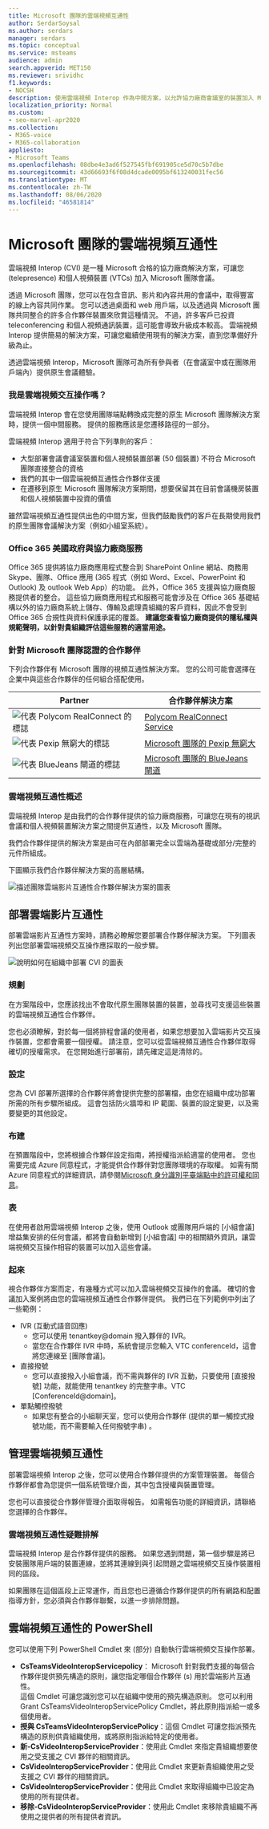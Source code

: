 ```yaml
---
title: Microsoft 團隊的雲端視頻互通性
author: SerdarSoysal
ms.author: serdars
manager: serdars
ms.topic: conceptual
ms.service: msteams
audience: admin
search.appverid: MET150
ms.reviewer: srividhc
f1.keywords:
- NOCSH
description: 使用雲端視頻 Interop 作為中間方案，以允許協力廠商會議室的裝置加入 Microsoft 團隊會議。
localization_priority: Normal
ms.custom:
- seo-marvel-apr2020
ms.collection:
- M365-voice
- M365-collaboration
appliesto:
- Microsoft Teams
ms.openlocfilehash: 08dbe4e3ad6f527545fbf691905ce5d70c5b7dbe
ms.sourcegitcommit: 43d66693f6f08d4dcade0095bf613240031fec56
ms.translationtype: MT
ms.contentlocale: zh-TW
ms.lasthandoff: 08/06/2020
ms.locfileid: "46581814"
---
```

# <a name="cloud-video-interop-for-microsoft-teams"></a>Microsoft 團隊的雲端視頻互通性

雲端視頻 Interop (CVI) 是一種 Microsoft 合格的協力廠商解決方案，可讓您 (telepresence) 和個人視頻裝置 (VTCs) 加入 Microsoft 團隊會議。
 
透過 Microsoft 團隊，您可以在包含音訊、影片和內容共用的會議中，取得豐富的線上內容共同作業。 您可以透過桌面和 web 用戶端，以及透過與 Microsoft 團隊共同整合的許多合作夥伴裝置來欣賞這種情況。 不過，許多客戶已投資 teleconferencing 和個人視頻通訊裝置，這可能會導致升級成本較高。 雲端視頻 Interop 提供簡易的解決方案，可讓您繼續使用現有的解決方案，直到您準備好升級為止。

透過雲端視頻 Interop，Microsoft 團隊可為所有參與者（在會議室中或在團隊用戶端內）提供原生會議體驗。

### <a name="is-cloud-video-interop-for-me"></a>我是雲端視頻交互操作嗎？

雲端視頻 Interop 會在您使用團隊端點轉換成完整的原生 Microsoft 團隊解決方案時，提供一個中間服務。 提供的服務應該是您遷移路徑的一部分。

雲端視頻 Interop 適用于符合下列準則的客戶：

- 大型部署會議會議室裝置和個人視頻裝置部署 (50 個裝置) 不符合 Microsoft 團隊直接整合的資格
- 我們的其中一個雲端視頻互通性合作夥伴支援
- 在遷移到原生 Microsoft 團隊解決方案期間，想要保留其在目前會議機房裝置和個人視頻裝置中投資的價值

雖然雲端視頻互通性提供出色的中間方案，但我們鼓勵我們的客戶在長期使用我們的原生團隊會議解決方案（例如小組室系統）。 

### <a name="office-365-us-government-and-third-party-services"></a>Office 365 美國政府與協力廠商服務

Office 365 提供將協力廠商應用程式整合到 SharePoint Online 網站、商務用 Skype、團隊、Office 應用 (365 程式（例如 Word、Excel、PowerPoint 和 Outlook) 及 outlook Web App）的功能。 此外，Office 365 支援與協力廠商服務提供者的整合。 這些協力廠商應用程式和服務可能會涉及在 Office 365 基礎結構以外的協力廠商系統上儲存、傳輸及處理貴組織的客戶資料，因此不會受到 Office 365 合規性與資料保護承諾的覆蓋。 **建議您查看協力廠商提供的隱私權與規範聲明，以針對貴組織評估這些服務的適當用途。**



### <a name="partners-certified-for-microsoft-teams"></a>針對 Microsoft 團隊認證的合作夥伴

下列合作夥伴有 Microsoft 團隊的視頻互通性解決方案。 您的公司可能會選擇在企業中與這些合作夥伴的任何組合搭配使用。 

|Partner|合作夥伴解決方案|
|----|---|
|![代表 Polycom RealConnect 的標誌](media/polycom.png) | <a href="https://aka.ms/PolycomRealConnect" target="_blank">Polycom RealConnect Service</a> |
|![代表 Pexip 無窮大的標誌](media/pexip.png)| <a href="https://aka.ms/PexipInfinity" target="_blank">Microsoft 團隊的 Pexip 無窮大</a> | 
|![代表 BlueJeans 閘道的標誌](media/bluejeans.png)| <a href="https://aka.ms/BluejeansGateway" target="_blank">Microsoft 團隊的 BlueJeans 閘道</a> |

### <a name="cloud-video-interop-overview"></a>雲端視頻互通性概述

雲端視頻 Interop 是由我們的合作夥伴提供的協力廠商服務，可讓您在現有的視訊會議和個人視頻裝置解決方案之間提供互通性，以及 Microsoft 團隊。

我們合作夥伴提供的解決方案是由可在內部部署完全以雲端為基礎或部分/完整的元件所組成。 
     
下圖顯示我們合作夥伴解決方案的高層結構。

![描述團隊雲端影片互通性合作夥伴解決方案的圖表](media/teams-cloud-video-interop-partner-solution.png)


## <a name="deploy-cloud-video-interop"></a>部署雲端影片互通性

部署雲端影片互通性方案時，請務必瞭解您要部署合作夥伴解決方案。 下列圖表列出您部署雲端視頻交互操作應採取的一般步驟。

![說明如何在組織中部署 CVI 的圖表](media/deploying-cvi.png)

### <a name="plan"></a>規劃

在方案階段中，您應該找出不會取代原生團隊裝置的裝置，並尋找可支援這些裝置的雲端視頻互通性合作夥伴。  

您也必須瞭解，對於每一個將排程會議的使用者，如果您想要加入雲端影片交互操作裝置，您都會需要一個授權。 請注意，您可以從雲端視頻互通性合作夥伴取得確切的授權需求。 在您開始進行部署前，請先確定這是清除的。

### <a name="configure"></a>設定

您為 CVI 部署所選擇的合作夥伴將會提供完整的部署檔，由您在組織中成功部署所需的所有步驟所組成。 這會包括防火牆埠和 IP 範圍、裝置的設定變更，以及需要變更的其他設定。

### <a name="provision"></a>布建  

在預置階段中，您將根據合作夥伴設定指南，將授權指派給適當的使用者。 您也需要完成 Azure 同意程式，才能提供合作夥伴對您團隊環境的存取權。 如需有關 Azure 同意程式的詳細資訊，請參閱[Microsoft 身分識別平臺端點中的許可權和同意](https://docs.microsoft.com/azure/active-directory/develop/v2-permissions-and-consent)。

### <a name="schedule"></a>表

在使用者啟用雲端視頻 Interop 之後，使用 Outlook 或團隊用戶端的 [小組會議] 增益集安排的任何會議，都將會自動新增到 [小組會議] 中的相關額外資訊，讓雲端視頻交互操作相容的裝置可以加入這些會議。

### <a name="join"></a>起來

視合作夥伴方案而定，有幾種方式可以加入雲端視頻交互操作的會議。 確切的會議加入案例將由您的雲端視頻互通性合作夥伴提供。 我們已在下列範例中列出了一些範例：

- IVR (互動式語音回應)  
  - 您可以使用 tenantkey@domain 撥入夥伴的 IVR。
  - 當您在合作夥伴 IVR 中時，系統會提示您輸入 VTC conferenceId，這會將您連線至 [團隊會議]。
- 直接撥號 
  - 您可以直接撥入小組會議，而不需與夥伴的 IVR 互動，只要使用 [直接撥號] 功能，就能使用 tenantkey 的完整字串。VTC [ConferenceId@domain]。
- 單點觸控撥號 
  - 如果您有整合的小組聊天室，您可以使用合作夥伴 (提供的單一觸控式撥號功能，而不需要輸入任何撥號字串) 。

## <a name="manage-cloud-video-interop"></a>管理雲端視頻互通性

部署雲端視頻 Interop 之後，您可以使用合作夥伴提供的方案管理裝置。 每個合作夥伴都會為您提供一個系統管理介面，其中包含授權與裝置管理。 

您也可以直接從合作夥伴管理介面取得報告。 如需報告功能的詳細資訊，請聯絡您選擇的合作夥伴。 

### <a name="troubleshooting-cloud-video-interop"></a>雲端視頻互通性疑難排解

雲端視頻 Interop 是合作夥伴提供的服務。 如果您遇到問題，第一個步驟是將已安裝團隊用戶端的裝置連線，並將其連線到與引起問題之雲端視頻交互操作裝置相同的區段。 

如果團隊在這個區段上正常運作，而且您也已遵循合作夥伴提供的所有網路和配置指導方針，您必須與合作夥伴聯繫，以進一步排除問題。 

## <a name="powershell-for-cloud-video-interop"></a>雲端視頻互通性的 PowerShell

您可以使用下列 PowerShell Cmdlet 來 (部分) 自動執行雲端視頻交互操作部署。

- **CsTeamsVideoInteropServicepolicy**： Microsoft 針對我們支援的每個合作夥伴提供預先構造的原則，讓您指定哪個合作夥伴 (s) 用於雲端影片互通性。<br>這個 Cmdlet 可讓您識別您可以在組織中使用的預先構造原則。 您可以利用 Grant CsTeamsVideoInteropServicePolicy Cmdlet，將此原則指派給一或多個使用者。
- **授與 CsTeamsVideoInteropServicePolicy**：這個 Cmdlet 可讓您指派預先構造的原則供貴組織使用，或將原則指派給特定的使用者。
- **新-CsVideoInteropServiceProvider**：使用此 Cmdlet 來指定貴組織想要使用之受支援之 CVI 夥伴的相關資訊。
- **CsVideoInteropServiceProvider**：使用此 Cmdlet 來更新貴組織使用之受支援之 CVI 夥伴的相關資訊。
- **CsVideoInteropServiceProvider**：使用此 Cmdlet 來取得組織中已設定為使用的所有提供者。
- **移除-CsVideoInteropServiceProvider**：使用此 Cmdlet 來移除貴組織不再使用之提供者的所有提供者資訊。

